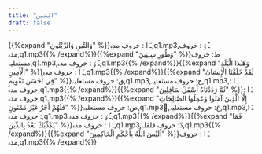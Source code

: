 ```yaml
---
title: "التين"
draft: false
---
```

 {{%expand "وَالتِّينِ وَالزَّيْتُونِ" %}}ـَ ا :  حروف مدہ,q1.mp3,ـُ و٘ :  حروف مدہ,q1.mp3{{% /expand%}}{{%expand "وَطُورِ سِينِينَ" %}}ط: حروف مستعلیہ,q1.mp3,ـُ و٘ :  حروف مدہ,q1.mp3{{% /expand%}}{{%expand "وَهَـٰذَا الْبَلَدِ الْأَمِينِ" %}}ـَ ا :  حروف مدہ,q1.mp3{{% /expand%}}{{%expand "لَقَدْ خَلَقْنَا الْإِنسَانَ فِي أَحْسَنِ تَقْوِيمٍ" %}}ق: حروف مستعلیہ,q1.mp3,خ: حروف مستعلیہ,q1.mp3,ـَ ا :  حروف مدہ,q1.mp3{{% /expand%}}{{%expand "ثُمَّ رَدَدْنَاهُ أَسْفَلَ سَافِلِينَ" %}}ـَ ا :  حروف مدہ,q1.mp3{{% /expand%}}{{%expand "إِلَّا الَّذِينَ آمَنُوا وَعَمِلُوا الصَّالِحَاتِ فَلَهُمْ أَجْرٌ غَيْرُ مَمْنُونٍ" %}}ص: حروف مستعلیہ,q1.mp3,ُغ: حروف مستعلیہ,q1.mp3,ـَ ا :  حروف مدہ,q1.mp3,ـُ و٘ :  حروف مدہ,q1.mp3{{% /expand%}}{{%expand "فَمَا يُكَذِّبُكَ بَعْدُ بِالدِّينِ" %}}ـَ ا :  حروف مدہ,q1.mp3,دّ: حروف قلقلہ,q1.mp3{{% /expand%}}{{%expand "أَلَيْسَ اللَّهُ بِأَحْكَمِ الْحَاكِمِينَ" %}}ـَ ا :  حروف مدہ,q1.mp3{{% /expand%}}